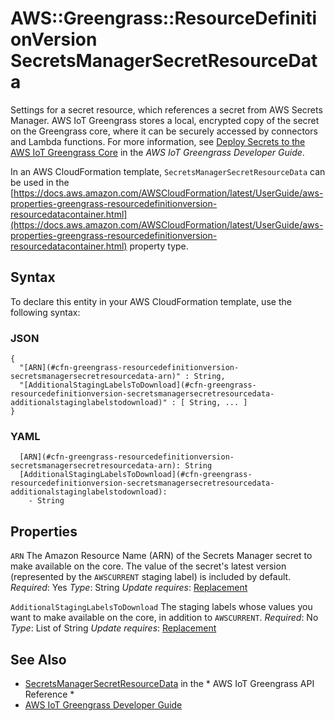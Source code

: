 # AWS::Greengrass::ResourceDefinitionVersion SecretsManagerSecretResourceData<a name="aws-properties-greengrass-resourcedefinitionversion-secretsmanagersecretresourcedata"></a>

<a name="aws-properties-greengrass-resourcedefinitionversion-secretsmanagersecretresourcedata-description"></a>Settings for a secret resource, which references a secret from AWS Secrets Manager\. AWS IoT Greengrass stores a local, encrypted copy of the secret on the Greengrass core, where it can be securely accessed by connectors and Lambda functions\. For more information, see [Deploy Secrets to the AWS IoT Greengrass Core](https://docs.aws.amazon.com/greengrass/latest/developerguide/secrets.html) in the *AWS IoT Greengrass Developer Guide*\.

<a name="aws-properties-greengrass-resourcedefinitionversion-secretsmanagersecretresourcedata-inheritance"></a> In an AWS CloudFormation template, `SecretsManagerSecretResourceData` can be used in the [https://docs.aws.amazon.com/AWSCloudFormation/latest/UserGuide/aws-properties-greengrass-resourcedefinitionversion-resourcedatacontainer.html](https://docs.aws.amazon.com/AWSCloudFormation/latest/UserGuide/aws-properties-greengrass-resourcedefinitionversion-resourcedatacontainer.html) property type\.

## Syntax<a name="aws-properties-greengrass-resourcedefinitionversion-secretsmanagersecretresourcedata-syntax"></a>

To declare this entity in your AWS CloudFormation template, use the following syntax:

### JSON<a name="aws-properties-greengrass-resourcedefinitionversion-secretsmanagersecretresourcedata-syntax.json"></a>

```
{
  "[ARN](#cfn-greengrass-resourcedefinitionversion-secretsmanagersecretresourcedata-arn)" : String,
  "[AdditionalStagingLabelsToDownload](#cfn-greengrass-resourcedefinitionversion-secretsmanagersecretresourcedata-additionalstaginglabelstodownload)" : [ String, ... ]
}
```

### YAML<a name="aws-properties-greengrass-resourcedefinitionversion-secretsmanagersecretresourcedata-syntax.yaml"></a>

```
  [ARN](#cfn-greengrass-resourcedefinitionversion-secretsmanagersecretresourcedata-arn): String
  [AdditionalStagingLabelsToDownload](#cfn-greengrass-resourcedefinitionversion-secretsmanagersecretresourcedata-additionalstaginglabelstodownload):
    - String
```

## Properties<a name="aws-properties-greengrass-resourcedefinitionversion-secretsmanagersecretresourcedata-properties"></a>

`ARN`  <a name="cfn-greengrass-resourcedefinitionversion-secretsmanagersecretresourcedata-arn"></a>
The Amazon Resource Name \(ARN\) of the Secrets Manager secret to make available on the core\. The value of the secret's latest version \(represented by the `AWSCURRENT` staging label\) is included by default\.
*Required*: Yes
*Type*: String
*Update requires*: [Replacement](https://docs.aws.amazon.com/AWSCloudFormation/latest/UserGuide/using-cfn-updating-stacks-update-behaviors.html#update-replacement)

`AdditionalStagingLabelsToDownload`  <a name="cfn-greengrass-resourcedefinitionversion-secretsmanagersecretresourcedata-additionalstaginglabelstodownload"></a>
The staging labels whose values you want to make available on the core, in addition to `AWSCURRENT`\.
*Required*: No
*Type*: List of String
*Update requires*: [Replacement](https://docs.aws.amazon.com/AWSCloudFormation/latest/UserGuide/using-cfn-updating-stacks-update-behaviors.html#update-replacement)

## See Also<a name="aws-properties-greengrass-resourcedefinitionversion-secretsmanagersecretresourcedata--seealso"></a>
+  [SecretsManagerSecretResourceData](https://docs.aws.amazon.com/greengrass/latest/apireference/definitions-secretsmanagersecretresourcedata.html) in the * AWS IoT Greengrass API Reference *
+  [AWS IoT Greengrass Developer Guide](https://docs.aws.amazon.com/greengrass/latest/developerguide/)

